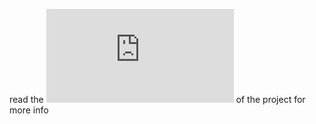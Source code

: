 read the ![subject](https://github.com/Erudyx/Image-Compressor/blob/master/ImageCompressor.pdf) of the project for more info
